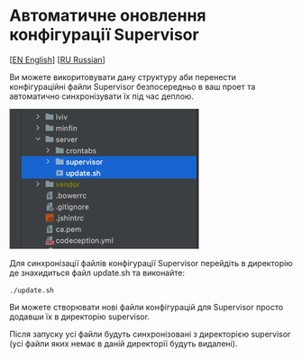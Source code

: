 Автоматичне оновлення конфігурації Supervisor
=============================================
[[EN English](../README.md)] [[RU Russian](README.ru.md)]

Ви можете викоритовувати дану структуру аби перенести конфігураційні файли Supervisor безпосередньо в ваш проет та автоматично синхронізувати їх під час деплою.

![Курс валют в Украине](./examples/img.png)

Для синхронізації файлів конфігурації Supervisor перейдіть в директорію де знахидиться файл update.sh та виконайте: 
````shell
./update.sh
````

Ви можете створювати нові файли конфігурацій для Supervisor просто додавши їх в директорію supervisor.

Після запуску усі файли будуть синхронізовані з директорією supervisor (усі файли яких немає в даній директорії будуть видалені).